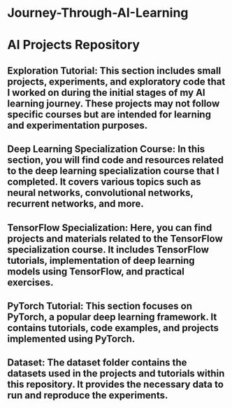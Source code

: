 # Journey-Through-AI-Learning
# AI Projects Repository

##    Exploration Tutorial: This section includes small projects, experiments, and exploratory code that I worked on during the initial stages of my AI learning journey. These projects may not follow specific courses but are intended for learning and experimentation purposes.

##   Deep Learning Specialization Course: In this section, you will find code and resources related to the deep learning specialization course that I completed. It covers various topics such as neural networks, convolutional networks, recurrent networks, and more.

##    TensorFlow Specialization: Here, you can find projects and materials related to the TensorFlow specialization course. It includes TensorFlow tutorials, implementation of deep learning models using TensorFlow, and practical exercises.

##   PyTorch Tutorial: This section focuses on PyTorch, a popular deep learning framework. It contains tutorials, code examples, and projects implemented using PyTorch.

##  Dataset: The dataset folder contains the datasets used in the projects and tutorials within this repository. It provides the necessary data to run and reproduce the experiments.

